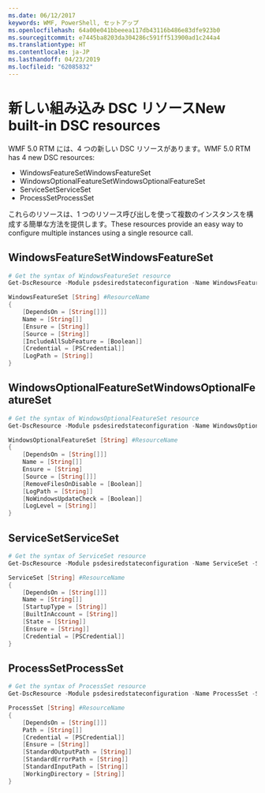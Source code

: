 ```yaml
---
ms.date: 06/12/2017
keywords: WMF, PowerShell, セットアップ
ms.openlocfilehash: 64a00e041bbeeea117db43116b486e83dfe923b0
ms.sourcegitcommit: e7445ba8203da304286c591ff513900ad1c244a4
ms.translationtype: HT
ms.contentlocale: ja-JP
ms.lasthandoff: 04/23/2019
ms.locfileid: "62085832"
---
```

# <a name="new-built-in-dsc-resources"></a><span data-ttu-id="17d00-102">新しい組み込み DSC リソース</span><span class="sxs-lookup"><span data-stu-id="17d00-102">New built-in DSC resources</span></span>

<span data-ttu-id="17d00-103">WMF 5.0 RTM には、4 つの新しい DSC リソースがあります。</span><span class="sxs-lookup"><span data-stu-id="17d00-103">WMF 5.0 RTM has 4 new DSC resources:</span></span>
* <span data-ttu-id="17d00-104">WindowsFeatureSet</span><span class="sxs-lookup"><span data-stu-id="17d00-104">WindowsFeatureSet</span></span>
* <span data-ttu-id="17d00-105">WindowsOptionalFeatureSet</span><span class="sxs-lookup"><span data-stu-id="17d00-105">WindowsOptionalFeatureSet</span></span>
* <span data-ttu-id="17d00-106">ServiceSet</span><span class="sxs-lookup"><span data-stu-id="17d00-106">ServiceSet</span></span>
* <span data-ttu-id="17d00-107">ProcessSet</span><span class="sxs-lookup"><span data-stu-id="17d00-107">ProcessSet</span></span>

<span data-ttu-id="17d00-108">これらのリソースは、1 つのリソース呼び出しを使って複数のインスタンスを構成する簡単な方法を提供します。</span><span class="sxs-lookup"><span data-stu-id="17d00-108">These resources provide an easy way to configure multiple instances using a single resource call.</span></span>

## <a name="windowsfeatureset"></a><span data-ttu-id="17d00-109">WindowsFeatureSet</span><span class="sxs-lookup"><span data-stu-id="17d00-109">WindowsFeatureSet</span></span>

```powershell
# Get the syntax of WindowsFeatureSet resource
Get-DscResource -Module psdesiredstateconfiguration -Name WindowsFeatureSet -Syntax

WindowsFeatureSet [String] #ResourceName
{
    [DependsOn = [String[]]]
    Name = [String[]]
    [Ensure = [String]]
    [Source = [String]]
    [IncludeAllSubFeature = [Boolean]]
    [Credential = [PSCredential]]
    [LogPath = [String]]
}
```

## <a name="windowsoptionalfeatureset"></a><span data-ttu-id="17d00-110">WindowsOptionalFeatureSet</span><span class="sxs-lookup"><span data-stu-id="17d00-110">WindowsOptionalFeatureSet</span></span>

```powershell
# Get the syntax of WindowsOptionalFeatureSet resource
Get-DscResource -Module psdesiredstateconfiguration -Name WindowsOptionalFeatureSet -Syntax

WindowsOptionalFeatureSet [String] #ResourceName
{
    [DependsOn = [String[]]]
    Name = [String[]]
    Ensure = [String]
    [Source = [String[]]]
    [RemoveFilesOnDisable = [Boolean]]
    [LogPath = [String]]
    [NoWindowsUpdateCheck = [Boolean]]
    [LogLevel = [String]]
}
```

## <a name="serviceset"></a><span data-ttu-id="17d00-111">ServiceSet</span><span class="sxs-lookup"><span data-stu-id="17d00-111">ServiceSet</span></span>

```powershell
# Get the syntax of ServiceSet resource
Get-DscResource -Module psdesiredstateconfiguration -Name ServiceSet -Syntax

ServiceSet [String] #ResourceName
{
    [DependsOn = [String[]]]
    Name = [String[]]
    [StartupType = [String]]
    [BuiltInAccount = [String]]
    [State = [String]]
    [Ensure = [String]]
    [Credential = [PSCredential]]
}
```

## <a name="processset"></a><span data-ttu-id="17d00-112">ProcessSet</span><span class="sxs-lookup"><span data-stu-id="17d00-112">ProcessSet</span></span>

```powershell
# Get the syntax of ProcessSet resource
Get-DscResource -Module psdesiredstateconfiguration -Name ProcessSet -Syntax

ProcessSet [String] #ResourceName
{
    [DependsOn = [String[]]]
    Path = [String[]]
    [Credential = [PSCredential]]
    [Ensure = [String]]
    [StandardOutputPath = [String]]
    [StandardErrorPath = [String]]
    [StandardInputPath = [String]]
    [WorkingDirectory = [String]]
}
```
